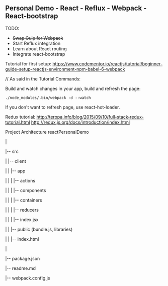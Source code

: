 Personal Demo - React - Reflux - Webpack - React-bootstrap
-----------------------------------------------------------

TODO:
- ~~Swap Gulp for Webpack~~
- Start Reflux integration
- Learn about React routing
- Integrate react-bootstrap

Tutorial for first setup:
https://www.codementor.io/reactjs/tutorial/beginner-guide-setup-reactjs-environment-npm-babel-6-webpack

// As said in the Tutorial
Commands:

Build and watch changes in your app, build and refresh the page:
```
./node_modules/.bin/webpack -d --watch
```

If you don't want to refresh page, use react-hot-loader.

Redux tutorial:
http://teropa.info/blog/2015/09/10/full-stack-redux-tutorial.html
http://redux.js.org/docs/introduction/index.html

Project Architecture
reactPersonalDemo

|

|-- src

|    |-- client

|    |     |-- app

|    |     |   |-- actions

|    |     |   |-- components

|    |     |   |-- containers

|    |     |   |-- reducers

|    |     |   |-- index.jsx

|    |     |-- public (bundle.js, libraries)

|    |     |-- index.html

|

|-- package.json

|-- readme.md

|-- webpack.config.js

